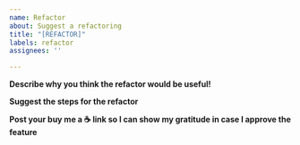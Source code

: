 ```yaml
---
name: Refactor
about: Suggest a refactoring
title: "[REFACTOR]"
labels: refactor
assignees: ''

---
```


**Describe why you think the refactor would be useful!**

**Suggest the steps for the refactor**

**Post your buy me a ☕ link so I can show my gratitude in case I approve the feature**
